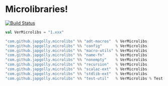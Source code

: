 # Microlibraries!
[![Build Status](https://travis-ci.org/japgolly/microlibs-scala.svg?branch=master)](https://travis-ci.org/japgolly/microlibs-scala)


```scala
val VerMicrolibs = "1.xxx"

"com.github.japgolly.microlibs" %% "adt-macros"  % VerMicrolibs
"com.github.japgolly.microlibs" %% "config"      % VerMicrolibs
"com.github.japgolly.microlibs" %% "macro-utils" % VerMicrolibs
"com.github.japgolly.microlibs" %% "name-fn"     % VerMicrolibs
"com.github.japgolly.microlibs" %% "nonempty"    % VerMicrolibs
"com.github.japgolly.microlibs" %% "recursion"   % VerMicrolibs
"com.github.japgolly.microlibs" %% "scalaz-ext"  % VerMicrolibs
"com.github.japgolly.microlibs" %% "stdlib-ext"  % VerMicrolibs
"com.github.japgolly.microlibs" %% "test-util"   % VerMicrolibs % Test
```

